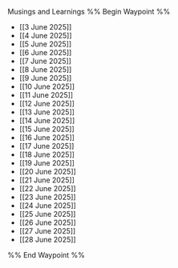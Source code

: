 Musings and Learnings
%% Begin Waypoint %%
- [[3 June 2025]]
- [[4 June 2025]]
- [[5 June 2025]]
- [[6 June 2025]]
- [[7 June 2025]]
- [[8 June 2025]]
- [[9 June 2025]]
- [[10 June 2025]]
- [[11 June 2025]]
- [[12 June 2025]]
- [[13 June 2025]]
- [[14 June 2025]]
- [[15 June 2025]]
- [[16 June 2025]]
- [[17 June 2025]]
- [[18 June 2025]]
- [[19 June 2025]]
- [[20 June 2025]]
- [[21 June 2025]]
- [[22 June 2025]]
- [[23 June 2025]]
- [[24 June 2025]]
- [[25 June 2025]]
- [[26 June 2025]]
- [[27 June 2025]]
- [[28 June 2025]]

%% End Waypoint %%
